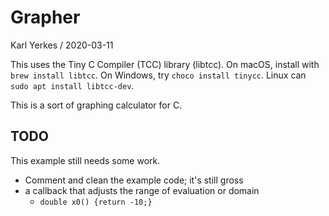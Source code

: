 # Grapher

Karl Yerkes / 2020-03-11

This uses the Tiny C Compiler (TCC) library (libtcc). On macOS, install with `brew install libtcc`. On Windows, try `choco install tinycc`. Linux can `sudo apt install libtcc-dev`.

This is a sort of graphing calculator for C.


## TODO

This example still needs some work.

- Comment and clean the example code; it's still gross
- a callback that adjusts the range of evaluation or domain
  + `double x0() {return -10;}`
